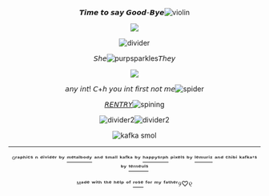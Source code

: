 <div align="center"> 

𝙏𝙞𝙢𝙚 𝙩𝙤 𝙨𝙖𝙮 𝙂𝙤𝙤𝙙-𝘽𝙮𝙚![violin](https://64.media.tumblr.com/38987d5637af12099f7f428d11deecb1/f1aa2c7479780f99-8a/s75x75_c1/be3834418cc2fa1521b69c85da5b679a65c691cd.pnj)

![](https://64.media.tumblr.com/992936d6432f1abcb37e062341d85143/45106c7b04818090-6a/s250x400/3461bb06f91f3aee45b3e5fb1c7d507948d2e469.gifv)

![divider](https://64.media.tumblr.com/8feabcdd66038c711b5ef52ee84f20ee/4f7dfb36276881c0-c9/s1280x1920/5880d906fa743985253909ec3ca235c231e6541d.pnj)

𝘚𝘩𝘦![purpsparkles](https://64.media.tumblr.com/395ff8ab79ec68cbffcc96169ba4c9d1/f1aa2c7479780f99-af/s75x75_c1/65d7cb036989c9d2dc84fc6c27bd475cb7c55041.gifv)𝘛𝘩𝘦𝘺
<p align="center">
  <img src="https://64.media.tumblr.com/cec12a9ca0dc2f5a00729fbdaef67213/0c99a0d97a4014f0-0c/s1280x1920/5cb3d0a2bc4cc7350a226ee096cb74d449d6a584.gifv"/>
</p>

𝘢𝘯𝘺 𝘪𝘯𝘵! 𝘊+𝘩 𝘺𝘰𝘶 𝘪𝘯𝘵 𝘧𝘪𝘳𝘴𝘵 𝘯𝘰𝘵 𝘮𝘦![spider](https://64.media.tumblr.com/e6301b6da5ef3bc08cdf9f3a36f39e44/f1aa2c7479780f99-8c/s75x75_c1/2727fea8781ddeecc1ee411551a71a2269066151.gifv)

[𝘙𝘌𝘕𝘛𝘙𝘠](https://rentry.co/f4ther)![spining](https://64.media.tumblr.com/b04dbd32e663e46e1329f76f794a5723/f1aa2c7479780f99-dd/s75x75_c1/610b7d6bc6bbc446d79b308bb694a846fb7203c7.gifv)

![divider2](https://64.media.tumblr.com/24eec40340993edf84c39b6fa92da784/0c99a0d97a4014f0-1a/s400x600/41cdc02969531c220b19aeb6924b07e71b4a70cf.pnj)![divider2](https://64.media.tumblr.com/24eec40340993edf84c39b6fa92da784/0c99a0d97a4014f0-1a/s400x600/41cdc02969531c220b19aeb6924b07e71b4a70cf.pnj)





![kafka smol](https://64.media.tumblr.com/f869912fe7d86abe47a9c77643a893b1/047b180d3c616c81-44/s250x400/5e6cadb37189f77abc31be2d0334b13bc1dafaaf.pnj)

---

ᴳʳᵃᵖʰⁱᶜˢ ⁿ ᵈⁱᵛⁱᵈᵉʳ ᵇʸ [ᵐᵉᵗᵃˡᵇᵒᵈʸ](https://www.tumblr.com/metalbody) ᵃⁿᵈ ˢᵐᵃˡˡ ᵏᵃᶠᵏᵃ ᵇʸ [ʰᵃᵖᵖʸˢʳᵖʰ](https://www.tumblr.com/happysrph) ᵖⁱˣᵉˡˢ ᵇʸ [ˡᵉᵐᵘʳⁱᶻ](https://www.tumblr.com/lemuriz) ᵃⁿᵈ ᶜʰⁱᵇⁱ ᵏᵃᶠᵏᵃ'ˢ ᵇʸ [ᵗᵉʳⁿᵉᵘˡˢ](https://www.tumblr.com/terneuls)

ᴹᵃᵈᵉ ʷⁱᵗʰ ᵗʰᵉ ʰᵉˡᵖ ᵒᶠ [ʳᵒˢᵉ](https://github.com/FurinaTheFountain)
ᶠᵒʳ ᵐʸ ᶠᵃᵗʰᵉʳ୨♡୧

